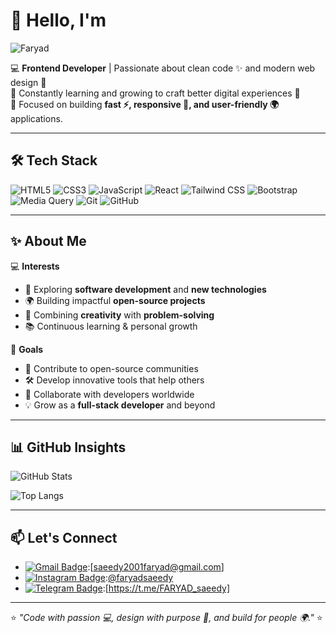 
# 👋 Hello, I'm 
![Faryad](https://readme-typing-svg.demolab.com?font=Roboto&size=40&pause=1000&color=FF6F61&center=true&width=500&height=60&lines=Faryad+%F0%9F%92%BB+%F0%9F%9A%80+%F0%9F%8C%8D+%F0%9F%8E%A8+%E2%9C%A8)

💻 **Frontend Developer** | Passionate about clean code ✨ and modern web design 🎨  
🌱 Constantly learning and growing to craft better digital experiences 🚀  
🎯 Focused on building **fast ⚡, responsive 📱, and user-friendly 🌍** applications.  

---

## 🛠 Tech Stack
![HTML5](https://img.shields.io/badge/HTML5-E34F26?style=for-the-badge&logo=html5&logoColor=white) 
![CSS3](https://img.shields.io/badge/CSS3-1572B6?style=for-the-badge&logo=css3&logoColor=white) 
![JavaScript](https://img.shields.io/badge/JavaScript-F7DF1E?style=for-the-badge&logo=javascript&logoColor=black) 
![React](https://img.shields.io/badge/React-61DAFB?style=for-the-badge&logo=react&logoColor=black) 
![Tailwind CSS](https://img.shields.io/badge/Tailwind_CSS-06B6D4?style=for-the-badge&logo=tailwind-css&logoColor=white) 
![Bootstrap](https://img.shields.io/badge/Bootstrap-7952B3?style=for-the-badge&logo=bootstrap&logoColor=white) 
![Media Query](https://img.shields.io/badge/Media_Query-FF6F61?style=for-the-badge&logo=css3&logoColor=white) 
![Git](https://img.shields.io/badge/Git-F05032?style=for-the-badge&logo=git&logoColor=white) 
![GitHub](https://img.shields.io/badge/GitHub-181717?style=for-the-badge&logo=github&logoColor=white)  

---

## ✨ About Me

💻 **Interests**

* 🚀 Exploring **software development** and **new technologies**
* 🌍 Building impactful **open-source projects**
* 🎨 Combining **creativity** with **problem-solving**
* 📚 Continuous learning & personal growth

🎯 **Goals**

* 🌟 Contribute to open-source communities
* 🛠️ Develop innovative tools that help others
* 🤝 Collaborate with developers worldwide
* 💡 Grow as a **full-stack developer** and beyond

---

## 📊 GitHub Insights
![GitHub Stats](https://github-readme-stats.vercel.app/api?username=faryadsaeedy&show_icons=true&theme=tokyonight&hide_border=true)  

![Top Langs](https://github-readme-stats.vercel.app/api/top-langs/?username=faryadsaeedy&layout=compact&theme=tokyonight&hide_border=true)  

---

## 📫 Let's Connect
- [![Gmail Badge](https://img.shields.io/badge/Gmail-D14836?style=for-the-badge&logo=gmail&logoColor=white)](mailto:YourEmail@gmail.com):[saeedy2001faryad@gmail.com]
- [![Instagram Badge](https://img.shields.io/badge/Instagram-E4405F?style=for-the-badge&logo=instagram&logoColor=white)](https://instagram.com/YourUsername):[@faryadsaeedy](https://instagram.com/faryadsaeedy)
- [![Telegram Badge](https://img.shields.io/badge/Telegram-2CA5E0?style=for-the-badge&logo=telegram&logoColor=white)](https://t.me/YourUsername):[https://t.me/FARYAD_saeedy]


---

⭐ *"Code with passion 💻, design with purpose 🎨, and build for people 🌍."* ⭐
